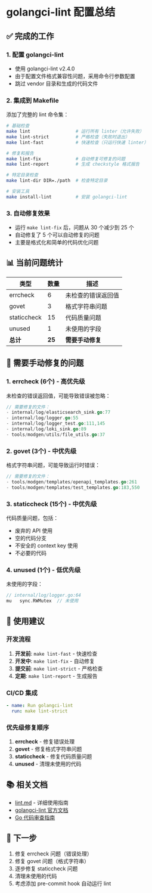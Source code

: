 # golangci-lint 配置总结

## ✅ 完成的工作

### 1. 配置 golangci-lint
- 使用 golangci-lint v2.4.0
- 由于配置文件格式兼容性问题，采用命令行参数配置
- 跳过 vendor 目录和生成的代码文件

### 2. 集成到 Makefile
添加了完整的 lint 命令集：

```bash
# 基础检查
make lint                 # 运行所有 linter（允许失败）
make lint-strict          # 严格检查（失败时退出）
make lint-fast            # 快速检查（只运行快速 linter）

# 修复和报告
make lint-fix             # 自动修复可修复的问题
make lint-report          # 生成 checkstyle 格式报告

# 特定目录检查
make lint-dir DIR=./path  # 检查特定目录

# 安装工具
make install-lint         # 安装 golangci-lint
```

### 3. 自动修复效果
- 运行 `make lint-fix` 后，问题从 30 个减少到 25 个
- 自动修复了 5 个可以自动修复的问题
- 主要是格式化和简单的代码优化问题

## 📊 当前问题统计

| 类型 | 数量 | 描述 |
|------|------|------|
| errcheck | 6 | 未检查的错误返回值 |
| govet | 3 | 格式字符串问题 |
| staticcheck | 15 | 代码质量问题 |
| unused | 1 | 未使用的字段 |
| **总计** | **25** | **需要手动修复** |

## 🔧 需要手动修复的问题

### 1. errcheck (6个) - 高优先级
未检查的错误返回值，可能导致错误被忽略：

```go
// 需要修复的文件：
- internal/log/elasticsearch_sink.go:77
- internal/log/logger.go:55
- internal/log/logger_test.go:111,145
- internal/log/loki_sink.go:89
- tools/modgen/utils/file_utils.go:37
```

### 2. govet (3个) - 中优先级
格式字符串问题，可能导致运行时错误：

```go
// 需要修复的文件：
- tools/modgen/templates/openapi_templates.go:261
- tools/modgen/templates/test_templates.go:183,550
```

### 3. staticcheck (15个) - 中优先级
代码质量问题，包括：
- 废弃的 API 使用
- 空的代码分支
- 不安全的 context key 使用
- 不必要的代码

### 4. unused (1个) - 低优先级
未使用的字段：

```go
// internal/log/logger.go:64
mu   sync.RWMutex  // 未使用
```

## 🚀 使用建议

### 开发流程
1. **开发前**: `make lint-fast` - 快速检查
2. **开发中**: `make lint-fix` - 自动修复
3. **提交前**: `make lint-strict` - 严格检查
4. **定期**: `make lint-report` - 生成报告

### CI/CD 集成
```yaml
- name: Run golangci-lint
  run: make lint-strict
```

### 优先级修复顺序
1. **errcheck** - 修复错误处理
2. **govet** - 修复格式字符串问题
3. **staticcheck** - 修复代码质量问题
4. **unused** - 清理未使用的代码

## 📚 相关文档

- [lint.md](./lint.md) - 详细使用指南
- [golangci-lint 官方文档](https://golangci-lint.run/)
- [Go 代码审查指南](https://github.com/golang/go/wiki/CodeReviewComments)

## 🎯 下一步

1. 修复 errcheck 问题（错误处理）
2. 修复 govet 问题（格式字符串）
3. 逐步修复 staticcheck 问题
4. 清理未使用的代码
5. 考虑添加 pre-commit hook 自动运行 lint
